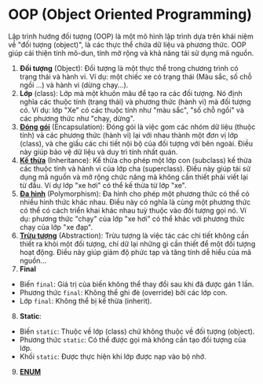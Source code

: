 # OOP (Object Oriented Programming)
Lập trình hướng đối tượng (OOP) là một mô hình lập trình dựa trên khái niệm về "đối tượng (object)", là các thực thể chứa dữ liệu và phương thức. OOP giúp cải thiện tính mô-dun, tính mở rộng và khả năng tái sử dụng mã nguồn.
 1. **Đối tượng** (Object): Đối tượng là một thực thể trong chương trình có trạng thái và hành vi. Ví dụ: một chiếc xe có trạng thái (Màu sắc, số chỗ ngồi ...) và hành vi (dừng chạy...).
 2. **Lớp** (class): Lớp mà một khuôn mãu để tạo ra các đối tượng. Nó định nghĩa các thuộc tính (trạng thái) và phương thức (hành vi) mà đối tượng có. Ví dụ: lớp "Xe" có các thuộc tính như "màu sắc", "số chỗ ngồi" và các phương thức như "chạy, dừng".
 3. [**Đóng gói**](/src/oop/encapsulation/ENCAPSULATION.md) (Encapsulation): Đóng gói là việc gom các nhóm dữ liệu (thuộc tính) và các phương thức (hành vi) lại với nhau thành một đơn vị lớp (class), và che giấu các chi tiết nội bộ của đối tượng với bên ngoài. Điều này giúp bảo vệ dữ liệu và duy trì tính nhất quán.
 4. [**Kế thừa**](/src/oop/inheritance/INHERITANCE.md) (Inheritance): Kế thừa cho phép một lớp con (subclass) kế thừa các thuộc tính và hành vi của lớp cha (superclass). Điều này giúp tái sử dụng mã nguồn và mở rộng chức năng mà không cần thiết phải viết lại từ đầu. Ví dự lớp "xe hơi" có thể kế thừa từ lớp "xe".
 5. [**Đa hình**](/src/oop/polymorphism/POLYMORPHISM.md) (Polymorphism): Đa hình cho phép một phương thức có thể có nhiều hình thức khác nhau. Điều này có nghĩa là cùng một phương thức có thể có cách triển khai khác nhau tuỳ thuộc vào đối tượng gọi nó. Ví dụ: phương thức "chạy" của lớp "xe hơi" có thể khác với phương thức chạy của lớp "xe đạp".
 6. [**Trừu tượng**](/src/oop/abstraction/ABSTRACTION.md) (Abstraction): Trừu tượng là việc tác các chi tiết không cần thiết ra khỏi một đối tượng, chỉ dữ lại những gì cần thiết để một đối tượng hoạt động. Điều này giúp giảm độ phức tạp và tăng tính dễ hiểu của mã nguồn...
 7. **Final**
  - Biến `final`: Giá trị của biến không thể thay đổi sau khi đã được gán 1 lần.
  - Phương thức `final`: Không thể ghi đè (override) bởi các lớp con.
  - Lớp `final`: Không thể bị kế thừa (inherit).
 8. **Static**:
  - Biến `static`: Thuộc về lớp (class) chứ không thuộc về đối tượng (object).
  - Phương thức `static`: Có thể được gọi mà không cần tạo đối tượng của lớp.
  - Khối `static`: Được thực hiện khi lớp được nạp vào bộ nhớ.
9. [**ENUM**](/src/oop/enums/ENUM.md)